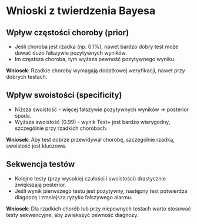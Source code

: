 # Wnioski z twierdzenia Bayesa #

## Wpływ częstości choroby (prior) ##
- Jeśli choroba jest rzadka (np. 0.1%), nawet bardzo dobry test może dawać dużo fałszywie pozytywnych wyników.
- Im częstsza choroba, tym wyższa pewność pozytywnego wyniku.

**Wniosek**: Rzadkie choroby wymagają dodatkowej weryfikacji, nawet przy dobrych testach.

## Wpływ swoistości (specificity) ##
- Niższa swoistość - więcej fałszywie pozytywnych wyników → posterior spada.
- Wyższa swoistość (0.99) - wynik Test+ jest bardzo wiarygodny, szczególnie przy rzadkich chorobach.

**Wniosek**: Aby test dobrze przewidywał chorobę, szczególnie rzadką, swoistość jest kluczowa.

## Sekwencja testów ##
- Kolejne testy (przy wysokiej czułości i swoistości) drastycznie zwiększają posterior.
- Jeśli wynik pierwszego testu jest pozytywny, następny test potwierdza diagnozę i zmniejsza ryzyko fałszywego alarmu.

**Wniosek**: Dla rzadkich chorób lub przy niepewnych testach warto stosować testy sekwencyjne, aby zwiększyć pewność diagnozy.